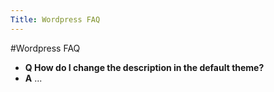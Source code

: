 ```yaml
---
Title: Wordpress FAQ
---
```

#Wordpress FAQ
- **Q How do I change the description in the default theme?**
- **A** ...
